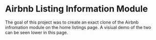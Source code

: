 
# Airbnb Listing Information Module
The goal of this project was to create an exact clone of the Airbnb infromation module on the home listings page. A visiual demo of the two can be seen lower in this page.
